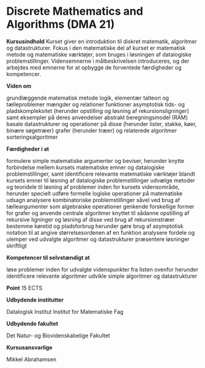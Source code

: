 # Discrete Mathematics and Algorithms (DMA 21)

**Kursusindhold**
Kurset giver en introduktion til diskret matematik, algoritmer og datastrukturer. Fokus i den matematiske del af kurset er matematisk metode og matematiske værktøjer, som bruges i løsningen af datalogiske problemstillinger. Vidensemnerne i målbeskrivelsen introduceres, og der arbejdes med emnerne for at opbygge de forventede færdigheder og kompetencer.

**Viden om**

grundlæggende matematisk metode
logik, elementær talteori og tælleproblemer
mængder og relationer
funktioner
asymptotisk tids- og pladskompleksitet (herunder opstilling og løsning af rekursionsligninger) samt eksempler på deres anvendelser
abstrakt beregningsmodel (RAM)
basale datastrukturer og operationer på disse (herunder lister, stakke, køer, binære søgetræer)
grafer (herunder træer) og relaterede algoritmer
sorteringsalgoritmer

**Færdigheder i at**

formulere simple matematiske argumenter og beviser, herunder knytte forbindelse mellem kursets matematiske emner og datalogiske problemstillinger, samt identificere relevante matematiske værktøjer blandt kursets emner til løsning af datalogiske problemstillinger
udvælge metoder og teoridele til løsning af problemer inden for kursets vidensområde, herunder specielt
udføre formelle logiske operationer på matematiske udsagn
analysere kombinatoriske problemstillinger såvel ved brug af tælleargumenter som algebraiske operationer
genkende forskellige former for grafer og anvende centrale algoritmer knyttet til sådanne
opstilling af rekursive ligninger og løsning af disse ved brug af rekursionstræer
bestemme køretid og pladsforbrug herunder
gøre brug af asymptotisk notation til at angive størrelsesordenen af en funktion
analysere fordele og ulemper ved udvalgte algoritmer og datastrukturer
præsentere løsninger skriftligt
 

**Kompetencer til selvstændigt at**

løse problemer inden for udvalgte videnspunkter fra listen ovenfor herunder identificere relevante algoritmer
udvikle simple algoritmer og datastrukturer

**Point**
15 ECTS

**Udbydende institutter**

Datalogisk Institut
Institut for Matematiske Fag

**Udbydende fakultet**

Det Natur- og Biovidenskabelige Fakultet

**Kursusansvarlige**

Mikkel Abrahamsen
